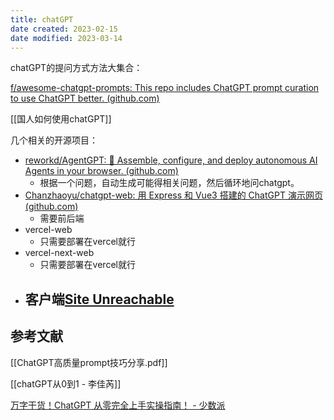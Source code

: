 ```yaml
---
title: chatGPT
date created: 2023-02-15
date modified: 2023-03-14
---
```


chatGPT的提问方式方法大集合：

[f/awesome-chatgpt-prompts: This repo includes ChatGPT prompt curation to use ChatGPT better. (github.com)](https://github.com/f/awesome-chatgpt-prompts)

[[国人如何使用chatGPT]]

几个相关的开源项目：
- [reworkd/AgentGPT: 🤖 Assemble, configure, and deploy autonomous AI Agents in your browser. (github.com)](https://github.com/reworkd/AgentGPT)
	- 根据一个问题，自动生成可能得相关问题，然后循环地问chatgpt。
- [Chanzhaoyu/chatgpt-web: 用 Express 和 Vue3 搭建的 ChatGPT 演示网页 (github.com)](https://github.com/Chanzhaoyu/chatgpt-web)
	- 需要前后端
- vercel-web
	- 只需要部署在vercel就行
- vercel-next-web
	- 只需要部署在vercel就行
- 客户端[Site Unreachable](https://github.com/Bin-Huang/chatbox)
	- 



## 参考文献
[[ChatGPT高质量prompt技巧分享.pdf]]


[[chatGPT从0到1 - 李佳芮]]


[万字干货！ChatGPT 从零完全上手实操指南！ - 少数派](https://sspai.com/post/79434)








